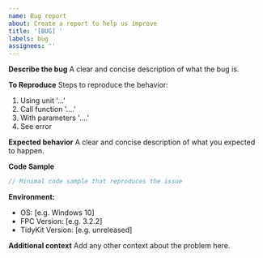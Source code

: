 ```yaml
---
name: Bug report
about: Create a report to help us improve
title: '[BUG] '
labels: bug
assignees: ''
---
```


**Describe the bug**
A clear and concise description of what the bug is.

**To Reproduce**
Steps to reproduce the behavior:
1. Using unit '...'
2. Call function '....'
3. With parameters '....'
4. See error

**Expected behavior**
A clear and concise description of what you expected to happen.

**Code Sample**
```pascal
// Minimal code sample that reproduces the issue
```

**Environment:**
 - OS: [e.g. Windows 10]
 - FPC Version: [e.g. 3.2.2]
 - TidyKit Version: [e.g. unreleased]

**Additional context**
Add any other context about the problem here. 
